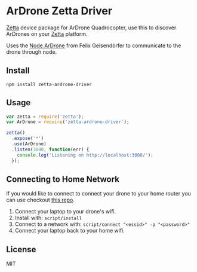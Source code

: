 # ArDrone Zetta Driver

[Zetta](http://zettajs.io) device package for ArDrone Quadrocopter, use this to discover ArDrones on your [Zetta](http://zettajs.io) platform.

Uses the [Node ArDrone](https://github.com/felixge/node-ar-drone) from Felix Geisendörfer to communicate to the drone through node.

## Install

```
npm install zetta-ardrone-driver
```

## Usage

```js
var zetta = require('zetta');
var ArDrone = require('zetta-ardrone-driver');

zetta()
  .expose('*')
  .use(ArDrone)
  .listen(3000, function(err) {
    console.log('Listening on http://localhost:3000/');
  });

```

## Connecting to Home Network

If you would like to connect to connect your drone to your home router you can use checkout [this repo](https://github.com/daraosn/ardrone-wpa2).

1. Connect your laptop to your drone's wifi.
2. Install with: ```script/install```
3. Connect to a network with: ```script/connect "<essid>" -p "<password>"```
4. Connect your laptop back to your home wifi.

## License

MIT
